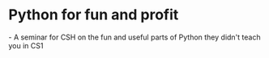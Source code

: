 # Python for fun and profit
 \- A seminar for CSH on the fun and useful parts of Python they didn't teach you in CS1

